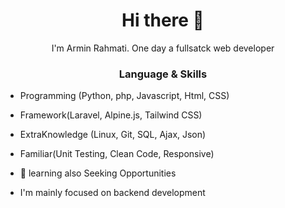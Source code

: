 
<h1 align="center"> Hi there 👋 </h1>
<p align="center"> I'm Armin Rahmati. One day a fullsatck web developer</p>
<!-- <img align="right" src="https://www.kindpng.com/picc/m/274-2748314_freetoedit-menherachan-animegirl-animecute-png-kawaii-anime-girl.png" height="300" width="300"> -->
<h3 align="center"> Language & Skills </h3>

- Programming (Python, php, Javascript, Html, CSS) 
- Framework(Laravel, Alpine.js, Tailwind CSS)
- ExtraKnowledge (Linux, Git, SQL, Ajax, Json)
- Familiar(Unit Testing, Clean Code, Responsive)


- 🌱 learning also Seeking Opportunities
- I'm mainly focused on backend development

